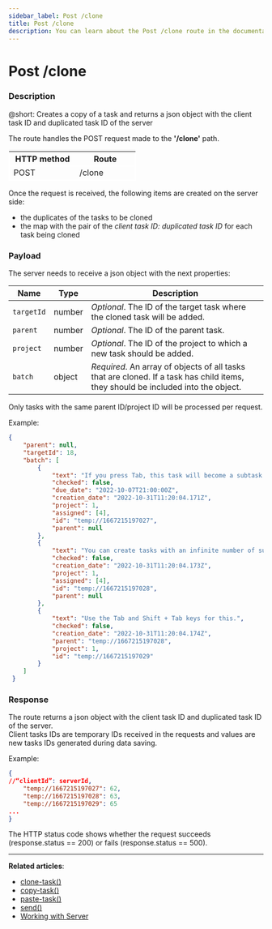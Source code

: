 ```yaml
---
sidebar_label: Post /clone
title: Post /clone
description: You can learn about the Post /clone route in the documentation of the DHTMLX JavaScript To Do List library. Browse developer guides and API reference, try out code examples and live demos, and download a free 30-day evaluation version of DHTMLX To Do List.
---
```


# Post /clone

### Description

@short: Creates a copy of a task and returns a json object with the client task ID and duplicated task ID of the server

The route handles the POST request made to the **'/clone'** path.

<table style="border: 1px solid white; border-collapse: collapse; width:50%">
<thead style="border: 1px solid white; border-collapse: collapse;">
<th style="width:25%">HTTP method</th>
<th style="width:25%">Route</th>
</thead>
<tbody style="border: 1px solid white; border-collapse: collapse">
<tr>
<td>POST</td>
<td>/clone</td>
</tr>
</tbody>
</table>

Once the request is received, the following items are created on the server side:

- the duplicates of the tasks to be cloned
- the map with the pair of the *client task ID: duplicated task ID* for each task being cloned

### Payload

The server needs to receive a json object with the next properties:

| Name       | Type        | Description |
| ----------- | ----------- | ----------- |
| `targetId`       |  number   | *Optional*. The ID of the target task where the cloned task will be added.|
| `parent`       |  number   | *Optional*. The ID of the parent task.|
| `project`       |  number   | *Optional*. The ID of the project to which a new task should be added.|
| `batch`       |  object | *Required*. An array of objects of all tasks that are cloned. If a task has child items, they should be included into the object.|

Only tasks with the same parent ID/project ID will be processed per request. 

Example:

~~~json
{
    "parent": null,
    "targetId": 18,
    "batch": [
        {
            "text": "If you press Tab, this task will become a subtask. To edit it, press Ctrl (Cmd) + Enter.",
            "checked": false,
            "due_date": "2022-10-07T21:00:00Z",
            "creation_date": "2022-10-31T11:20:04.171Z",
            "project": 1,
            "assigned": [4],
            "id": "temp://1667215197027",
            "parent": null
        },
        {
            "text": "You can create tasks with an infinite number of subtasks.",
            "checked": false,
            "creation_date": "2022-10-31T11:20:04.173Z",
            "project": 1,
            "assigned": [4],
            "id": "temp://1667215197028",
            "parent": null
        },
        {
            "text": "Use the Tab and Shift + Tab keys for this.",
            "checked": false,
            "creation_date": "2022-10-31T11:20:04.174Z",
            "parent": "temp://1667215197028",
            "project": 1,
            "id": "temp://1667215197029"
        }
    ]
 }
~~~

### Response

The route returns a json object with the client task ID and duplicated task ID of the server.<br>
Client tasks IDs are temporary IDs received in the requests and values are new tasks IDs generated during data saving.

Example:

~~~json
{
//“clientId”: serverId,
    "temp://1667215197027": 62,
    "temp://1667215197028": 63,
    "temp://1667215197029": 65
...
}
~~~

The HTTP status code shows whether the request succeeds (response.status == 200) or fails (response.status == 500).

---

**Related articles**: 
- [clone-task()](api/events/clonetask_event.md)
- [copy-task()](api/methods/copytask_method.md)
- [paste-task()](api/methods/pastetask_method.md)
- [send()](api/rest_api/methods/send_method.md) 
- [Working with Server](guides/working_with_server.md)